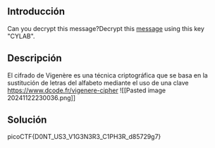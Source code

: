 ## Introducción
Can you decrypt this message?Decrypt this [message](https://artifacts.picoctf.net/c/159/cipher.txt) using this key "CYLAB".
## Descripción
El cifrado de Vigenère es una técnica criptográfica que se basa en la sustitución de letras del alfabeto mediante el uso de una clave
https://www.dcode.fr/vigenere-cipher
![[Pasted image 20241122230036.png]]

## Solución 
picoCTF{D0NT_US3_V1G3N3R3_C1PH3R_d85729g7}